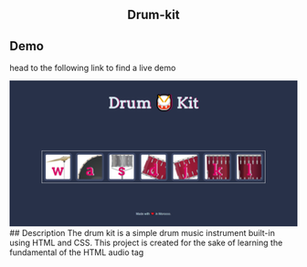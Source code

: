 <h2 align="center">Drum-kit</h2>

## Demo

head to the following link to find a live demo

<img src="./images/drumkit.png" alt="drum kit">
## Description 
The drum kit is a simple drum music instrument built-in using HTML and CSS. This project is created for the sake of learning the fundamental of the HTML audio tag
